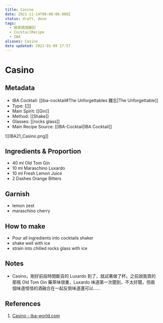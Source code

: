 ```yaml
---
title: Casino
date: 2021-11-14T00:00:00.000Z
status: draft, done
tags:
  - 居家調酒雜記
  - CocktailRecipe
  - IBA
aliases: Casino
date updated: 2022-01-09 17:57
---
```


# Casino

## Metadata

- IBA Cocktail: [[iba-cocktail#The Unforgettables 難忘|The Unforgettable]]
- Type: [[]]
- Main Spirit: [[Gin]]
- Method: [[Shake]]
- Glasses: [[rocks glass]]
- Main Recipe Source: [[IBA-Cocktail|IBA Cocktail]]

![[IBA21_Casino.png]]

## Ingredients & Proportion

- 40 ml Old Tom Gin
- 10 ml Maraschino Luxardo
- 10 ml Fresh Lemon Juice
- 2 Dashes Orange Bitters

## Garnish

- lemon zest
- maraschino cherry

## How to make

- Pour all ingredients into cocktails shaker
- shake well with ice
- strain into chilled rocks glass with ice

## Notes

- Casino，剛好前段時間斷貨的 Luxardo 到了，就試著做了杯。之前說我買的那瓶 Old Tom Gin 藥草味很重，Luxardo 味道第一次聞到，不太好聞，但兩個味道怪怪的酒融合在一起反倒味道還可以……

## References

1. [Casino - iba-world.com](https://iba-world.com/casino/)
